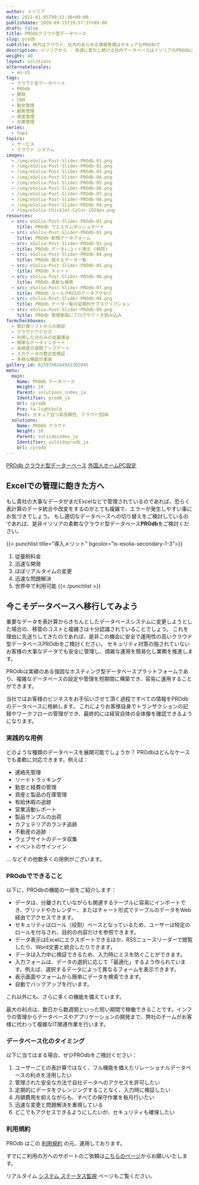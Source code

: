 ```yaml
---
author: イソリア
date: 2021-01-05T09:51:30+09:00
publishdate: 2020-09-15T19:57:37+09:00
draft: false
title: PROdbクラウド型データベース
slug: prodb
subtitle: 時代はクラウド、社内のあらゆる情報管理はセキュアなPROdbで
description: イソリアから - 急速に変化し続ける社内データベースはイソリアのPROdbにて一括管理。その他ソフトウェア開発も
weight: 40
layout: solutions
alternatelocales:
  - en-US
tags:
  - クラウド型データベース
  - PROdb
  - 開発
  - CRM
  - 勤怠管理
  - 顧客管理
  - 資産管理
  - 在庫管理
series:
  - top1
topics:
  - サービス
  - クラウド システム
images:
  - /img/eSolia-Post-Slider-PROdb-01.png
  - /img/eSolia-Post-Slider-PROdb-02.png
  - /img/eSolia-Post-Slider-PROdb-03.png
  - /img/eSolia-Post-Slider-PROdb-04.png
  - /img/eSolia-Post-Slider-PROdb-05.png
  - /img/eSolia-Post-Slider-PROdb-06.png
  - /img/eSolia-Post-Slider-PROdb-07.png
  - /img/eSolia-Post-Slider-PROdb-08.png
  - /img/eSolia-Post-Slider-PROdb-09.png  
  - /img/eSolia-Chicklet-Color-1024px.png
resources:
  - src: eSolia-Post-Slider-PROdb-01.png
    title: PROdb ウエルカムダッシュボード
  - src: eSolia-Post-Slider-PROdb-02.png
    title: PROdb 新規データフォーム
  - src: eSolia-Post-Slider-PROdb-03.png
    title: PROdb データレコード表示 (病院)
  - src: eSolia-Post-Slider-PROdb-04.png
    title: PROdb 様々なデータ一覧
  - src: eSolia-Post-Slider-PROdb-05.png
    title: PROdb チャート
  - src: eSolia-Post-Slider-PROdb-06.png
    title: PROdb 柔軟な検索
  - src: eSolia-Post-Slider-PROdb-07.png
    title: PROdb メールやRSSのデータアクセス
  - src: eSolia-Post-Slider-PROdb-08.png
    title: PROdb データ一覧の定期的サブスクリプション
  - src: eSolia-Post-Slider-PROdb-09.png
    title: PROdb 管理画面にてログやデータ読み込み
formcheckboxes:
  - 表計算ソフトからの脱却
  - クラウドアクセス
  - 利用した分のみの従量課金
  - 簡単なデータインポート
  - 高頻度の週間アップデート
  - 入力データの整合性検証
  - 多様な機能の実装
gallery_id: 6159796184943702945
menu:
  main:
    Name: PROdb データベース
    Weight: 10
    Parent: solutions_index_ja
    Identifier: prodb_ja
    Url: /prodb
    Pre: fa-lightbulb
    Post: セキュア且つ高信頼性、クラウド型DB
  solutions:
    Name: PROdb クラウド
    Weight: 10
    Parent: solsideindex_ja
    Identifier: solsideprodb_ja
    Url: /prodb
---
```


<div class="buttons has-addons is-hidden-tablet">
  <a class="button" href="/solutions"><span class="icon"><i class="fas fa-anchor"></i></span></a>
  <a class="button is-active" href="/prodb">PROdb クラウド型データーベース</a>
  <a class="button" href="/japan-expat-home-setup">外国人ホームPC設定</a>  
</div>

## Excelでの管理に飽きた方へ

もし貴社の大事なデータがまだExcelなどで管理されているのであれば、恐らく表計算のデータ統合や改変をするのがとても複雑で、エラーが発生しやすい事にお気づきでしょう。
もし適切なデータベースへの切り替えをご検討しているのであれば、是非イソリアの柔軟なクラウド型データベース**PROdb**をご検討ください。

{{< punchlist title="導入メリット" bgcolor="is-esolia-secondary-1-3">}}
1. 従量制料金
1. 迅速な開発
1. ほぼリアルタイムの変更
1. 迅速な問題解決
1. 世界中で利用可能
{{< /punchlist >}}

## 今こそデータベースへ移行してみよう

重要なデータを表計算からきちんとしたデータベースシステムに変更しようとした場合の、移管のコストと複雑さは十分認識されていることでしょう。
これを理由に先送りしてきたのであれば、是非この機会に安全で運用性の高いクラウド型データベースPROdbをご検討ください。
セキュリティ対策の施されていないお客様の大事なデータでも安全に管理し、煩雑な運用を簡易化し業務を推進します。

PROdbは実績のある強固なホスティング型データベースプラットフォームであり、複雑なデータベースの設定や管理を短期間に構築でき、容易に運用することができます。

当社ではお客様のビジネスをお手伝いさせて頂く過程ですべての情報をPROdbのデータベースに格納します。
これによりお客様自身でトランザクションの記録やワークフローの管理ができ、最終的には経営自体の全体像を確認できるようになります。

### 実践的な用例

どのような種類のデータベースを展開可能でしょうか？
PROdbはどんなケースでも柔軟に対応できます。例えば：

* 連絡先管理
* リードトラッキング
* 勤怠と経費の管理
* 資産と製品の在庫管理
* 有給休暇の追跡
* 営業活動レポート
* 製品サンプルの出荷
* カフェテリアのランチ追跡
* 不動産の追跡
* ウェブサイトのデータ収集
* イベントのサインイン

... などその他数多くの用例がございます。

### PROdbでできること

以下に、PROdbの機能の一部をご紹介します：

* データは、分離されていながらも関連するテーブルに容易にインポートでき、グリッドやカレンダー、またはチャート形式でテーブルのデータをWeb経由でアクセスできます。
* セキュリティはロール（役割）ベースとなっているため、ユーザーは特定のロールを付与され、目的の内容だけを参照できます。
* データ表示はExcelにエクスポートできるほか、RSSニュースリーダーで閲覧したり、Word文書と統合したりできます。
* データは入力中に検証できるため、入力時にミスを防ぐことができます。
* 入力フォームは、データの選択に応じて「最適化」するよう作られています。例えば、選択するデータによって異なるフォームを表示できます。
* 表示画面やフォームから簡単にデータを検索できます。
* 自動でバックアップを行います。

これ以外にも、さらに多くの機能を備えています。

最大の利点は、数日から数週間といった短い期間で稼働できることです。インフラの管理からデータベースやアプリケーションの開発まで、弊社のチームがお客様に代わって複雑なIT関連作業を行います。

### データベース化のタイミング

以下に当てはまる場合、ぜひPROdbをご検討ください：

1. ユーザーごとの表計算ではなく、フル機能を備えたリレーショナルデータベースの利点を活用したい
1. 管理された安全な方法で自社データへのアクセスを許可したい
1. 定期的にデータをクレンジングすることなく、入力時に検証したい
1. 月額費用を抑えながらも、すべての保守作業を毎月行いたい
1. 迅速な変更と問題解決を重視している
1. どこでもアクセスできるようにしたいが、セキュリティも確保したい

### 利用規約

PROdb はこの [利用規約](/prodb-tos) の元、運用しております。

すでにご利用の方へのサポートのご依頼は[こちらのページ](/prodb-support)からお願いいたします。

リアルタイム <a class="link" href="https://uptime.esolia.pro" target="_blank">システム ステータス監視</a> ページもご覧ください。
